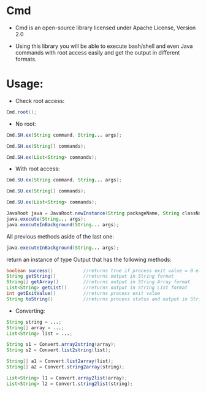 Cmd
=

- Cmd is an open-source library licensed under Apache License, Version 2.0

- Using this library you will be able to execute bash/shell and even Java commands with root access easily and get the output in different formats.


Usage:
=

- Check root access:

```java
Cmd.root();
```

- No root:

```java
Cmd.SH.ex(String command, String... args);

Cmd.SH.ex(String[] commands);

Cmd.SH.ex(List<String> commands);
```

- With root access:

```java
Cmd.SU.ex(String command, String... args);

Cmd.SU.ex(String[] commands);

Cmd.SU.ex(List<String> commands);

JavaRoot java = JavaRoot.newInstance(String packageName, String className, boolean isSystemApp);
java.execute(String... args);
java.executeInBackground(String... args);
```

All previous methods aside of the last one:
```java
java.executeInBackground(String... args);
```
return an instance of type Output that has the following methods:
```java
boolean success()			//returns true if process exit value = 0 else false
String getString()			//returns output in String format
String[] getArray()			//returns output in String Array format
List<String> getList()		//returns output in String List format
int getExitValue()			//returns process exit value
String toString()			//returns process status and output in String format
```


- Converting:

```java
String string = ...;
String[] array = ...;
List<String> list = ...;

String s1 = Convert.array2string(array);
String s2 = Convert.list2string(list);

String[] a1 = Convert.list2array(list);
String[] a2 = Convert.string2array(string);

List<String> l1 = Convert.array2list(array);
List<String> l2 = Convert.string2list(string);
```
